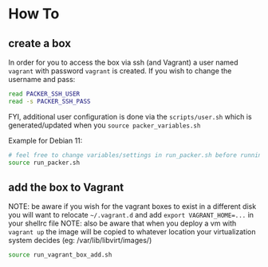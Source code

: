 # How To

## create a box
In order for you to access the box via ssh (and Vagrant) a user named `vagrant` with password `vagrant` is created. If you wish to change the username and pass:
```bash
read PACKER_SSH_USER
read -s PACKER_SSH_PASS
```
FYI, additional user configuration is done via the `scripts/user.sh` which is generated/updated when you `source packer_variables.sh`

Example for Debian 11:
```bash
# feel free to change variables/settings in run_packer.sh before running it
source run_packer.sh
```

## add the box to Vagrant
NOTE: be aware if you wish for the vagrant boxes to exist in a different disk you will want to relocate `~/.vagrant.d` and add `export VAGRANT_HOME=...` in your shellrc file
NOTE: also be aware that when you deploy a vm with `vagrant up` the image will be copied to whatever location your virtualization system decides (eg: /var/lib/libvirt/images/)

```bash
source run_vagrant_box_add.sh
```

